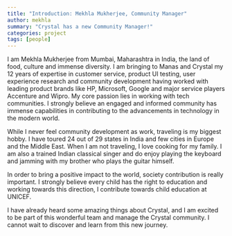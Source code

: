 ```yaml
---
title: "Introduction: Mekhla Mukherjee, Community Manager"
author: mekhla
summary: "Crystal has a new Community Manager!"
categories: project
tags: [people]
---
```


I am Mekhla Mukherjee from Mumbai, Maharashtra in India, the land of food, culture and immense diversity.
I am bringing to Manas and Crystal my 12 years of expertise in customer service, product UI testing, user experience research and community development having worked with leading product brands like HP, Microsoft, Google and major service players Accenture and Wipro. My core passion lies in working with tech communities. I strongly believe an engaged and informed community has immense capabilities in contributing to the advancements in technology in the modern world.

While I never feel community development as work, traveling is my biggest hobby. I have toured 24 out of 29 states in India and few cities in Europe and the Middle East. When I am not traveling, I love cooking for my family. I am also a trained Indian classical singer and do enjoy playing the keyboard and jamming with my brother who plays the guitar himself.

In order to bring a positive impact to the world, society contribution is really important. I strongly believe every child has the right to education and working towards this direction, I contribute towards child education at UNICEF.

I have already heard some amazing things about Crystal, and I am excited to be part of this wonderful team and manage the Crystal community. I cannot wait to discover and learn from this new journey.
